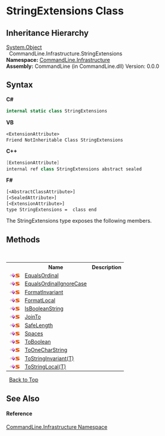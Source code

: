 # StringExtensions Class
 


## Inheritance Hierarchy
<a href="https://docs.microsoft.com/dotnet/api/system.object" target="_blank">System.Object</a><br />&nbsp;&nbsp;CommandLine.Infrastructure.StringExtensions<br />
**Namespace:**&nbsp;<a href="N_CommandLine_Infrastructure">CommandLine.Infrastructure</a><br />**Assembly:**&nbsp;CommandLine (in CommandLine.dll) Version: 0.0.0

## Syntax

**C#**<br />
``` C#
internal static class StringExtensions
```

**VB**<br />
``` VB
<ExtensionAttribute>
Friend NotInheritable Class StringExtensions
```

**C++**<br />
``` C++
[ExtensionAttribute]
internal ref class StringExtensions abstract sealed
```

**F#**<br />
``` F#
[<AbstractClassAttribute>]
[<SealedAttribute>]
[<ExtensionAttribute>]
type StringExtensions =  class end
```

The StringExtensions type exposes the following members.


## Methods
&nbsp;<table><tr><th></th><th>Name</th><th>Description</th></tr><tr><td>![Public method](media/pubmethod.gif "Public method")![Static member](media/static.gif "Static member")</td><td><a href="M_CommandLine_Infrastructure_StringExtensions_EqualsOrdinal">EqualsOrdinal</a></td><td /></tr><tr><td>![Public method](media/pubmethod.gif "Public method")![Static member](media/static.gif "Static member")</td><td><a href="M_CommandLine_Infrastructure_StringExtensions_EqualsOrdinalIgnoreCase">EqualsOrdinalIgnoreCase</a></td><td /></tr><tr><td>![Public method](media/pubmethod.gif "Public method")![Static member](media/static.gif "Static member")</td><td><a href="M_CommandLine_Infrastructure_StringExtensions_FormatInvariant">FormatInvariant</a></td><td /></tr><tr><td>![Public method](media/pubmethod.gif "Public method")![Static member](media/static.gif "Static member")</td><td><a href="M_CommandLine_Infrastructure_StringExtensions_FormatLocal">FormatLocal</a></td><td /></tr><tr><td>![Public method](media/pubmethod.gif "Public method")![Static member](media/static.gif "Static member")</td><td><a href="M_CommandLine_Infrastructure_StringExtensions_IsBooleanString">IsBooleanString</a></td><td /></tr><tr><td>![Public method](media/pubmethod.gif "Public method")![Static member](media/static.gif "Static member")</td><td><a href="M_CommandLine_Infrastructure_StringExtensions_JoinTo">JoinTo</a></td><td /></tr><tr><td>![Public method](media/pubmethod.gif "Public method")![Static member](media/static.gif "Static member")</td><td><a href="M_CommandLine_Infrastructure_StringExtensions_SafeLength">SafeLength</a></td><td /></tr><tr><td>![Public method](media/pubmethod.gif "Public method")![Static member](media/static.gif "Static member")</td><td><a href="M_CommandLine_Infrastructure_StringExtensions_Spaces">Spaces</a></td><td /></tr><tr><td>![Public method](media/pubmethod.gif "Public method")![Static member](media/static.gif "Static member")</td><td><a href="M_CommandLine_Infrastructure_StringExtensions_ToBoolean">ToBoolean</a></td><td /></tr><tr><td>![Public method](media/pubmethod.gif "Public method")![Static member](media/static.gif "Static member")</td><td><a href="M_CommandLine_Infrastructure_StringExtensions_ToOneCharString">ToOneCharString</a></td><td /></tr><tr><td>![Public method](media/pubmethod.gif "Public method")![Static member](media/static.gif "Static member")</td><td><a href="M_CommandLine_Infrastructure_StringExtensions_ToStringInvariant__1">ToStringInvariant(T)</a></td><td /></tr><tr><td>![Public method](media/pubmethod.gif "Public method")![Static member](media/static.gif "Static member")</td><td><a href="M_CommandLine_Infrastructure_StringExtensions_ToStringLocal__1">ToStringLocal(T)</a></td><td /></tr></table>&nbsp;
<a href="#stringextensions-class">Back to Top</a>

## See Also


#### Reference
<a href="N_CommandLine_Infrastructure">CommandLine.Infrastructure Namespace</a><br />